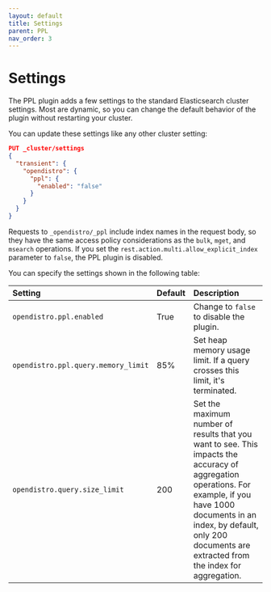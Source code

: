 ```yaml
---
layout: default
title: Settings
parent: PPL
nav_order: 3
---
```


# Settings

The PPL plugin adds a few settings to the standard Elasticsearch cluster settings. Most are dynamic, so you can change the default behavior of the plugin without restarting your cluster.

You can update these settings like any other cluster setting:

```json
PUT _cluster/settings
{
  "transient": {
    "opendistro": {
      "ppl": {
        "enabled": "false"
      }
    }
  }
}
```

Requests to `_opendistro/_ppl` include index names in the request body, so they have the same access policy considerations as the `bulk`, `mget`, and `msearch` operations. If you set the `rest.action.multi.allow_explicit_index` parameter to `false`, the PPL plugin is disabled.

You can specify the settings shown in the following table:

Setting | Default | Description
:--- | :--- | :---
`opendistro.ppl.enabled` | True | Change to `false` to disable the plugin.
`opendistro.ppl.query.memory_limit` | 85% | Set heap memory usage limit. If a query crosses this limit, it's terminated.
`opendistro.query.size_limit` | 200 | Set the maximum number of results that you want to see. This impacts the accuracy of aggregation operations. For example, if you have 1000 documents in an index, by default, only 200 documents are extracted from the index for aggregation.
